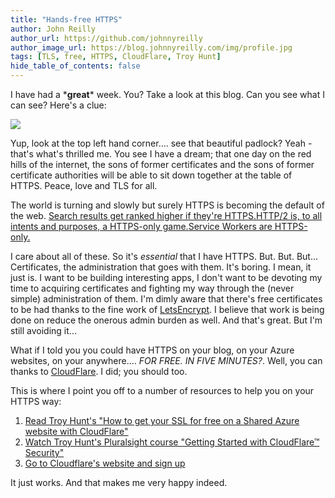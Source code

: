 ```yaml
---
title: "Hands-free HTTPS"
author: John Reilly
author_url: https://github.com/johnnyreilly
author_image_url: https://blog.johnnyreilly.com/img/profile.jpg
tags: [TLS, free, HTTPS, CloudFlare, Troy Hunt]
hide_table_of_contents: false
---
```

I have had a \***great**\* week. You? Take a look at this blog. Can you see what I can see? Here's a clue:

 ![](../static/blog/2017-02-01-hands-free-https/Screenshot%2B2017-01-29%2B14.45.57.png)

Yup, look at the top left hand corner.... see that beautiful padlock? Yeah - that's what's thrilled me. You see I have a dream; that one day on the red hills of the internet, the sons of former certificates and the sons of former certificate authorities will be able to sit down together at the table of HTTPS. Peace, love and TLS for all.

The world is turning and slowly but surely HTTPS is becoming the default of the web. [Search results get ranked higher if they're HTTPS.](<https://security.googleblog.com/2014/08/https-as-ranking-signal_6.html>)[HTTP/2 is, to all intents and purposes, a HTTPS-only game.](<https://en.wikipedia.org/wiki/HTTP/2#Encryption>)[Service Workers are HTTPS-only.](<https://developer.mozilla.org/en/docs/Web/API/Service_Worker_API>)

I care about all of these. So it's *essential* that I have HTTPS. But. But. But... Certificates, the administration that goes with them. It's boring. I mean, it just is. I want to be building interesting apps, I don't want to be devoting my time to acquiring certificates and fighting my way through the (never simple) administration of them. I'm dimly aware that there's free certificates to be had thanks to the fine work of [LetsEncrypt](<https://letsencrypt.org/>). I believe that work is being done on reduce the onerous admin burden as well. And that's great. But I'm still avoiding it...

What if I told you you could have HTTPS on your blog, on your Azure websites, on your anywhere.... *FOR FREE. IN FIVE MINUTES?*. Well, you can thanks to [CloudFlare](<https://www.cloudflare.com/>). I did; you should too.

This is where I point you off to a number of resources to help you on your HTTPS way:

1. [Read Troy Hunt's "How to get your SSL for free on a Shared Azure website with CloudFlare"](<https://www.troyhunt.com/how-to-get-your-ssl-for-free-on-shared/>)
2. [Watch Troy Hunt's Pluralsight course "Getting Started with CloudFlare™ Security"](<https://www.pluralsight.com/courses/cloudflare-security-getting-started>)
3. [Go to Cloudflare's website and sign up](<https://www.cloudflare.com/>)



It just works. And that makes me very happy indeed.


